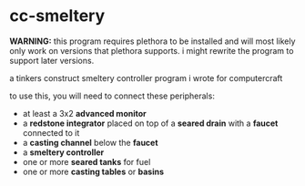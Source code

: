 # cc-smeltery

**WARNING:** this program requires plethora to be installed and will most likely only work on versions that plethora supports. i might rewrite the program to support later versions.

a tinkers construct smeltery controller program i wrote for computercraft

to use this, you will need to connect these peripherals:
- at least a 3x2 **advanced monitor**
- a **redstone integrator** placed on top of a **seared drain** with a **faucet** connected to it
- a **casting channel** below the **faucet**
- a **smeltery controller**
- one or more **seared tanks** for fuel
- one or more **casting tables** or **basins**

